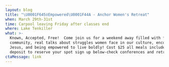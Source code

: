 ```yaml
---
layout: blog
title: "\U0001F645‍♀️Empowered\U0001F44A - Anchor Women's Retreat"
when: March 29th-31st
time: Carpool leaving Friday after classes end
where: Lake Tenkiller
what: >-
  Known, Accepted, Free!  Come join us for a weekend away filled with fun,
  community, real talks about struggles women face in our culture, encountering
  Jesus, and being empowered to live boldly! Cost $25 all meals included. $10
  deposit to reserve your spot sign up below-check conferences and retreats
ctaMessage: link
---
```


